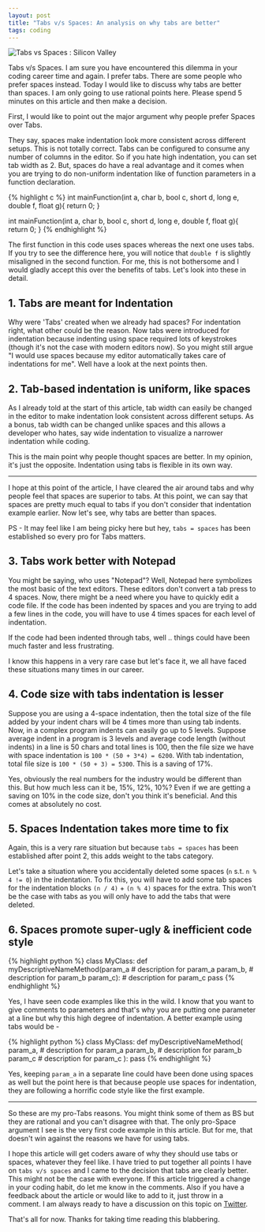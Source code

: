 ```yaml
---
layout: post
title: "Tabs v/s Spaces: An analysis on why tabs are better"
tags: coding
---
```


![Tabs vs Spaces : Silicon Valley](https://user-images.githubusercontent.com/4047597/26931201-49c17d06-4c7d-11e7-8759-6d6eaa3996ea.gif)

Tabs v/s Spaces.
I am sure you have encountered this dilemma in your coding career time and again.
I prefer tabs. There are some people who prefer spaces instead.
Today I would like to discuss why tabs are better than spaces. 
I am only going to use rational points here. Please spend 5 minutes on this article and then make a decision.

First, I would like to point out the major argument why people prefer Spaces over Tabs.

They say, spaces make indentation look more consistent across different setups. This is not totally correct. 
Tabs can be configured to consume any number of columns in the editor. So if you hate high indentation, you can set tab width as 2.
But, spaces do have a real advantage and it comes when you are trying to do non-uniform indentation like of function parameters in a function declaration.

{% highlight c %}
int mainFunction(int a, char b, bool c, short d, long e, 
                 double f, float g){
    return 0;
}

int mainFunction(int a, char b, bool c, short d, long e, 
					double f, float g){
	return 0;
}
{% endhighlight %}

<!-- tab-size is 3 in css , sigh -->

The first function in this code uses spaces whereas the next one uses tabs. 
If you try to see the difference here, you will notice that `double f` is slightly misaligned in the second function.
For me, this is not bothersome and I would gladly accept this over the benefits of tabs. 
Let's look into these in detail.


## 1. Tabs are meant for Indentation

Why were 'Tabs' created when we already had spaces? For indentation right, what other could be the reason. 
Now tabs were introduced for indentation because indenting using space required lots of keystrokes (though it's not the case with modern editors now). 
So you might still argue "I would use spaces because my editor automatically takes care of indentations for me". 
Well have a look at the next points then.


## 2. Tab-based indentation is uniform, like spaces

As I already told at the start of this article, tab width can easily be changed in the editor to make indentation look consistent across different setups.
As a bonus, tab width can be changed unlike spaces and this allows a developer who hates, say wide indentation to visualize a narrower indentation while coding.

This is the main point why people thought spaces are better. In my opinion, it's just the opposite. Indentation using tabs is flexible in its own way. 

-----

I hope at this point of the article, I have cleared the air around tabs and why people feel that spaces are superior to tabs. 
At this point, we can say that spaces are pretty much equal to tabs if you don't consider that indentation example earlier. 
Now let's see, why tabs are better than spaces.

PS - It may feel like I am being picky here but hey, `tabs = spaces` has been established so every pro for Tabs matters.


## 3. Tabs work better with Notepad

You might be saying, who uses "Notepad"? Well, Notepad here symbolizes the most basic of the text editors. 
These editors don't convert a tab press to 4 spaces. Now, there might be a need where you have to quickly edit a code file. 
If the code has been indented by spaces and you are trying to add a few lines in the code, you will have to use 4 times spaces for each level of indentation.

If the code had been indented through tabs, well .. things could have been much faster and less frustrating. 

I know this happens in a very rare case but let's face it, we all have faced these situations many times in our career. 


## 4. Code size with tabs indentation is lesser

Suppose you are using a 4-space indentation, then the total size of the file added by your indent chars will be 4 times more than using tab indents. 
Now, in a complex program indents can easily go up to 5 levels.
Suppose average indent in a program is 3 levels and average code length (without indents) in a line is 50 chars and total lines is 100, 
then the file size we have with space indentation is `100 * (50 + 3*4) = 6200`.
With tab indentation, total file size is `100 * (50 + 3) = 5300`. 
This is a saving of 17%. 

Yes, obviously the real numbers for the industry would be different than this. But how much less can it be, 15%, 12%, 10%?
Even if we are getting a saving on 10% in the code size, don't you think it's beneficial. And this comes at absolutely no cost.


## 5. Spaces Indentation takes more time to fix

Again, this is a very rare situation but because `tabs = spaces` has been established after point 2, this adds weight to the tabs category. 

Let's take a situation where you accidentally deleted some spaces (`n` s.t. `n % 4 != 0`) in the indentation. To fix this, you will have to add some tab spaces for the 
indentation blocks `(n / 4)` + `(n % 4)` spaces for the extra. 
This won't be the case with tabs as you will only have to add the tabs that were deleted.


## 6. Spaces promote super-ugly & inefficient code style

{% highlight python %}
class MyClass:
    def myDescriptiveNameMethod(param_a   # description for param_a
                                param_b,  # description for param_b
                                param_c): # description for param_c
        pass
{% endhighlight %}

Yes, I have seen code examples like this in the wild. I know that you want to give comments to parameters and that's why you are putting one parameter at a line but 
why this high degree of indentation. A better example using tabs would be -

{% highlight python %}
class MyClass:
	def myDescriptiveNameMethod(
		param_a, # description for param_a
		param_b, # description for param_b
		param_c  # description for param_c
	):
		pass
{% endhighlight %}

Yes, keeping `param_a` in a separate line could have been done using spaces as well but the point here is that because people use spaces for indentation, 
they are following a horrific code style like the first example. 

---

So these are my pro-Tabs reasons. You might think some of them as BS but they are rational and you can't disagree with that.
The only pro-Space argument I see is the very first code example in this article. 
But for me, that doesn't win against the reasons we have for using tabs. 

I hope this article will get coders aware of why they should use tabs or spaces, whatever they feel like. 
I have tried to put together all points I have on `tabs v/s spaces` and I came to the decision that tabs are clearly better. 
This might not be the case with everyone. 
If this article triggered a change in your coding habit, do let me know in the comments. 
Also if you have a feedback about the article or would like to add to it, just throw in a comment.
I am always ready to have a discussion on this topic on [Twitter](https://twitter.com/aviaryan123).

That's all for now. 
Thanks for taking time reading this blabbering.
